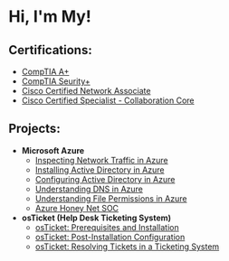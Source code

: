 <h1>Hi, I'm My! 

<h2>Certifications:</h2>

- [CompTIA A+](https://www.credly.com/badges/abb6d56d-892c-4ad9-a3e2-fd3aaa28a81d/public_url)
- [CompTIA Seurity+](https://www.credly.com/badges/1b1d4e63-744f-4b1c-972b-3c7d4868fa23/public_url)
- [Cisco Certified Network Associate](https://www.credly.com/badges/604f5bf9-0b0d-4a21-a39e-1ed354130c45/public_url)
- [Cisco Certified Specialist - Collaboration Core](https://www.credly.com/badges/e95b5876-35fc-42db-8832-8f7acfe834c4/public_url)

<h2>Projects:</h2>

  
- <b>Microsoft Azure</b>
  - [Inspecting Network Traffic in Azure](https://github.com/mtran2972/azure-net-protocols)
  - [Installing Active Directory in Azure](https://github.com/mtran2972/AD-Install)
  - [Configuring Active Directory in Azure](https://github.com/mtran2972/LABURL)
  - [Understanding DNS in Azure](https://github.com/mtran2972/LABURL)
  - [Understanding File Permissions in Azure](https://github.com/mtran2972/LABURL)
  - [Azure Honey Net SOC](https://github.com/mtran2972/Azure-Honey-Net-SOC)
- <b>osTicket (Help Desk Ticketing System)</b>
  - [osTicket: Prerequisites and Installation](https://github.com/mtran2972/LABURL)
  - [osTicket: Post-Installation Configuration](https://github.com/mtran2972/LABURL)
  - [osTicket: Resolving Tickets in a Ticketing System](https://github.com/mtran2972/LABURL)
    



<!--
**joshmadakor1/joshmadakor1** is a ✨ _special_ ✨ repository because its `README.md` (this file) appears on your GitHub profile.

Here are some ideas to get you started:

- 🔭 I’m currently working on ...
- 🌱 I’m currently learning ...
- 👯 I’m looking to collaborate on ...
- 🤔 I’m looking for help with ...
- 💬 Ask me about ...
- 📫 How to reach me: ...
- 😄 Pronouns: ...
- ⚡ Fun fact: ...
-->
